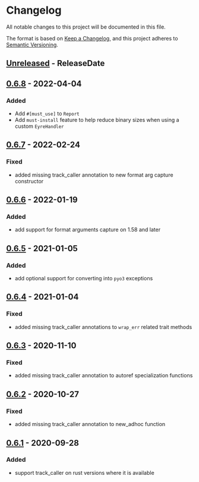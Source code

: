 # Changelog
All notable changes to this project will be documented in this file.

The format is based on [Keep a Changelog](https://keepachangelog.com/en/1.0.0/),
and this project adheres to [Semantic Versioning](https://semver.org/spec/v2.0.0.html).

<!-- next-header -->

## [Unreleased] - ReleaseDate

## [0.6.8] - 2022-04-04
### Added
- Add `#[must_use]` to `Report`
- Add `must-install` feature to help reduce binary sizes when using a custom `EyreHandler`

## [0.6.7] - 2022-02-24
### Fixed
- added missing track_caller annotation to new format arg capture constructor

## [0.6.6] - 2022-01-19
### Added
- add support for format arguments capture on 1.58 and later

## [0.6.5] - 2021-01-05
### Added
- add optional support for converting into `pyo3` exceptions

## [0.6.4] - 2021-01-04
### Fixed
- added missing track_caller annotations to `wrap_err` related trait methods

## [0.6.3] - 2020-11-10
### Fixed
- added missing track_caller annotation to autoref specialization functions

## [0.6.2] - 2020-10-27
### Fixed
- added missing track_caller annotation to new_adhoc function

## [0.6.1] - 2020-09-28
### Added
- support track_caller on rust versions where it is available


<!-- next-url -->
[Unreleased]: https://github.com/yaahc/eyre/compare/v0.6.8...HEAD
[0.6.8]: https://github.com/yaahc/eyre/compare/v0.6.7...v0.6.8
[0.6.7]: https://github.com/yaahc/eyre/compare/v0.6.6...v0.6.7
[0.6.6]: https://github.com/yaahc/eyre/compare/v0.6.5...v0.6.6
[0.6.5]: https://github.com/yaahc/eyre/compare/v0.6.4...v0.6.5
[0.6.4]: https://github.com/yaahc/eyre/compare/v0.6.3...v0.6.4
[0.6.3]: https://github.com/yaahc/eyre/compare/v0.6.2...v0.6.3
[0.6.2]: https://github.com/yaahc/eyre/compare/v0.6.1...v0.6.2
[0.6.1]: https://github.com/yaahc/eyre/releases/tag/v0.6.1
